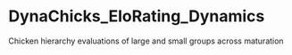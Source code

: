 # DynaChicks_EloRating_Dynamics
Chicken hierarchy evaluations of large and small groups across maturation 
